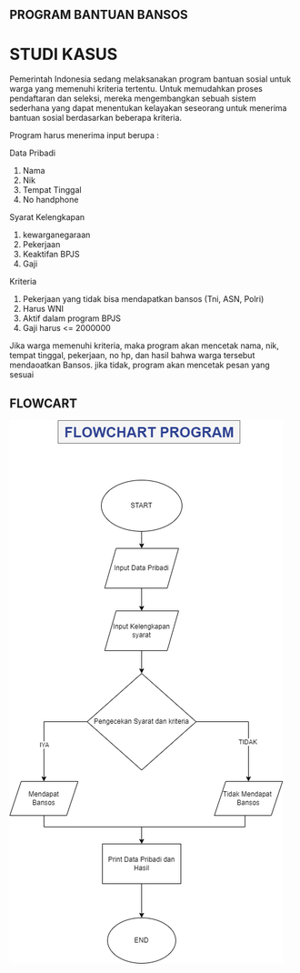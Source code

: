 ## PROGRAM BANTUAN BANSOS

# STUDI KASUS
Pemerintah Indonesia sedang melaksanakan program bantuan sosial untuk warga yang memenuhi kriteria tertentu. Untuk memudahkan proses pendaftaran dan seleksi, mereka mengembangkan sebuah sistem sederhana yang dapat menentukan kelayakan seseorang untuk menerima bantuan sosial berdasarkan beberapa kriteria.

Program harus menerima input berupa :

Data Pribadi
1. Nama
2. Nik
3. Tempat Tinggal
4. No handphone

Syarat Kelengkapan
1. kewarganegaraan
2. Pekerjaan
3. Keaktifan BPJS
4. Gaji 

Kriteria
1. Pekerjaan yang tidak bisa mendapatkan bansos (Tni, ASN, Polri)
2. Harus WNI
3. Aktif dalam program BPJS
4. Gaji harus <= 2000000

Jika warga memenuhi kriteria, maka program akan mencetak nama, nik, tempat tinggal, pekerjaan, no hp, dan hasil bahwa warga tersebut mendaoatkan Bansos. jika tidak, program akan mencetak pesan yang sesuai

## FLOWCART
![Integral](abdan.png)
